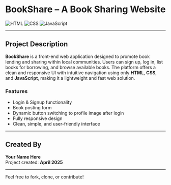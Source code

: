 # BookShare – A Book Sharing Website

![HTML](https://img.shields.io/badge/-HTML5-orange?style=for-the-badge&logo=html5&logoColor=white)
![CSS](https://img.shields.io/badge/-CSS3-blue?style=for-the-badge&logo=css3&logoColor=white)
![JavaScript](https://img.shields.io/badge/-JavaScript-yellow?style=for-the-badge&logo=javascript&logoColor=black)

---

## Project Description

**BookShare** is a front-end web application designed to promote book lending and sharing within local communities. Users can sign up, log in, list books for borrowing, and browse available books. The platform offers a clean and responsive UI with intuitive navigation using only **HTML**, **CSS**, and **JavaScript**, making it a lightweight and fast web solution.

### Features
- Login & Signup functionality  
- Book posting form  
- Dynamic button switching to profile image after login  
- Fully responsive design  
- Clean, simple, and user-friendly interface

---

## Created By

**Your Name Here**  
Project created: **April 2025**

---

Feel free to fork, clone, or contribute!
